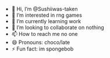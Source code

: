 - 👋 Hi, I’m @Sushiiwas-taken
- 👀 I’m interested in rng games
- 🌱 I’m currently learning work
- 💞️ I’m looking to collaborate on nothing
- 📫 How to reach me no one
- 😄 Pronouns: choco/late
- ⚡ Fun fact: im spongebob

<!---
Sushiiwas-taken/Sushiiwas-taken is a ✨ special ✨ repository because its `README.md` (this file) appears on your GitHub profile.
You can click the Preview link to take a look at your changes.
--->
